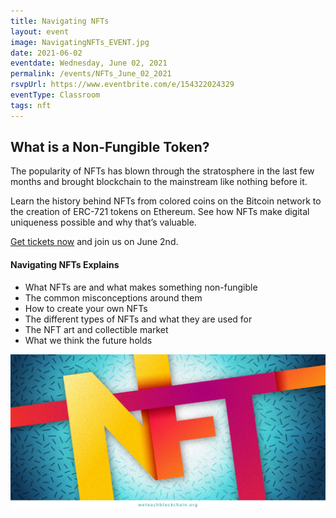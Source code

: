 ```yaml
---
title: Navigating NFTs
layout: event
image: NavigatingNFTs_EVENT.jpg
date: 2021-06-02
eventdate: Wednesday, June 02, 2021
permalink: /events/NFTs_June_02_2021
rsvpUrl: https://www.eventbrite.com/e/154322024329
eventType: Classroom
tags: nft
---
```

<h2>What is a Non-Fungible Token?</h2>
<span>The popularity of NFTs has blown through the stratosphere in the last few months and brought blockchain to the mainstream like nothing before it.</span>
  
  <span>Learn the history behind NFTs from colored coins on the Bitcoin network to the creation of ERC-721 tokens on Ethereum. See how NFTs make digital uniqueness possible and why that’s valuable.</span>

<div class="col-md-6">
      <a href="https://www.eventbrite.com/e/154322024329">Get tickets now</a> and join us on June 2nd.
    </div>

<h4>Navigating NFTs Explains</h4>
  <ul>
        <li>What NFTs are and what makes something non-fungible</li>
        <li>The common misconceptions around them</li>
        <li>How to create your own NFTs</li>
        <li>The different types of NFTs and what they are used for</li>
        <li>The NFT art and collectible market</li>
        <li>What we think the future holds</li>
  </ul>

<img src="/assets/img/WhatIsAnNFT.jpg" alt="Letters N F and T merged together" title="What is an NFT">
